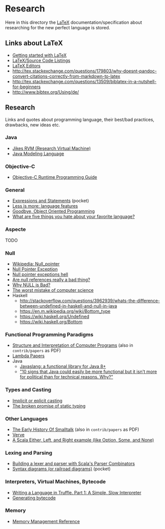# Research

Here  in this  directory  the  [LaTeX][latex] documentation/specification  about
researching for the new perfect language is stored.

## Links about LaTeX

- [Getting started with LaTeX](http://www.maths.tcd.ie/~dwilkins/LaTeXPrimer/)
- [LaTeX/Source Code Listings](https://en.m.wikibooks.org/wiki/LaTeX/Source_Code_Listings)
- [LaTeX Editors](http://texwelt.de/wissen/fragen/884/welcher-latex-editor-fur-einsteiger-empfehlenswert)
- http://tex.stackexchange.com/questions/179803/why-doesnt-pandoc-convert-citations-correctly-from-markdown-to-latex
- http://tex.stackexchange.com/questions/13509/biblatex-in-a-nutshell-for-beginners
- http://www.bibtex.org/Using/de/

## Research

Links  and   quotes  about  programming  language,   their  best/bad  practices,
drawbacks, new ideas etc.

### Java

- [Jikes RVM (Research Virtual Machine)](http://www.jikesrvm.org)
- [Java Modeling Language](https://en.wikipedia.org/wiki/Java_Modeling_Language)

### Objective-C

- [Objective-C Runtime Programming Guide](https://developer.apple.com/library/content/documentation/Cocoa/Conceptual/ObjCRuntimeGuide/Introduction/Introduction.html#//apple_ref/doc/uid/TP40008048-CH1-SW1)

### General

- [Expressions and Statements](http://www.vanguardsw.com/dphelp4/dph00238.htm) (pocket)
- [Less is more: language features](http://blog.ploeh.dk/2015/04/13/less-is-more-language-features/)
- [Goodbye, Object Oriented Programming](https://medium.com/@cscalfani/goodbye-object-oriented-programming-a59cda4c0e53)
- [What are five things you hate about your favorite language?](http://stackoverflow.com/questions/282329/what-are-five-things-you-hate-about-your-favorite-language)

### Aspecte

TODO

### Null

- [Wikipedia: Null_pointer](https://en.wikipedia.org/wiki/Null_pointer)
- [Null Pointer Exception](http://wiki.c2.com/?NullPointerException)
- [Null pointer exceptions hell](http://dobegin.com/npe-hell/)
- [Are null references really a bad thing?](http://softwareengineering.stackexchange.com/questions/12777/are-null-references-really-a-bad-thing)
- [Why NULL is Bad?](http://www.yegor256.com/2014/05/13/why-null-is-bad.html)
- [The worst mistake of computer science](https://www.lucidchart.com/techblog/2015/08/31/the-worst-mistake-of-computer-science/)
- Haskell
    - http://stackoverflow.com/questions/3962939/whats-the-difference-between-undefined-in-haskell-and-null-in-java
    - https://en.m.wikipedia.org/wiki/Bottom_type
    - https://wiki.haskell.org/Undefined
    - https://wiki.haskell.org/Bottom

### Functional Programming Paradigms

- [Structure and Interpretation of Computer Programs](https://github.com/sarabander/sicp-pdf) (also in `contrib/papers` as PDF)
- [Lambda Papers](http://library.readscheme.org/page1.html)
- Java
    - [Javaslang: a functional library for Java 8+](http://www.javaslang.io/javaslang-docs/)
    - ["10 signs that Java could easily be more functional but it isn't more for political than for technical reasons. Why?"](https://twitter.com/mariofusco/status/752618195769589760)

### Types and Casting

- [Implicit or eplicit casting](https://ocaml.org/learn/tutorials/basics.html)
- [The broken promise of static typing](http://labs.ig.com/static-typing-promise)

### Other Languages

- [The Early History Of Smalltalk](http://worrydream.com/EarlyHistoryOfSmalltalk/) (also in `contrib/papers` as PDF)
- [Verve](http://tadeuzagallo.com/blog/introducing-verve/)
- [A Scala Either, Left, and Right example (like Option, Some, and None)](http://alvinalexander.com/scala/scala-either-left-right-example-option-some-none-null)

### Lexing and Parsing

- [Building a lexer and parser with Scala's Parser Combinators](https://enear.github.io/2016/03/31/parser-combinators/)
- [Syntax diagrams (or railroad diagrams)](https://en.wikipedia.org/wiki/Syntax_diagram) (pocket)

### Interpreters, Virtual Machines, Bytecode

- [Writing a Language in Truffle. Part 1: A Simple, Slow Interpreter](http://cesquivias.github.io/blog/2014/10/13/writing-a-language-in-truffle-part-1-a-simple-slow-interpreter/)
- [Generating bytecode](http://tomassetti.me/generating-bytecode/)

### Memory

- [Memory Management Reference](http://www.memorymanagement.org/index.html)

[latex]:    https://en.wikipedia.org/wiki/LaTeX